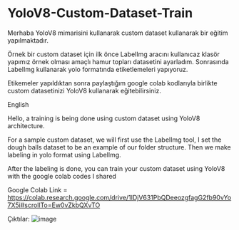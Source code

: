 # YoloV8-Custom-Dataset-Train

Merhaba YoloV8 mimarisini kullanarak custom dataset kullanarak bir eğitim yapılmaktadır.

Örnek bir custom dataset için ilk önce LabelImg  aracını kullanıcaz   klasör yapımız örnek olması amaçlı hamur topları datasetini ayarladım. Sonrasında LabelImg kullanarak yolo formatında etiketlemeleri yapıyoruz.

Etikemeler yapıldıktan sonra paylaştığım google colab kodlarıyla birlikte custom datasetinizi YoloV8 kullanarak eğitebilirsiniz.


English 

Hello, a training is being done using custom dataset using YoloV8 architecture.

For a sample custom dataset, we will first use the LabelImg tool, I set the dough balls dataset to be an example of our folder structure. Then we make labeling in yolo format using LabelImg.

After the labeling is done, you can train your custom dataset using YoloV8 with the google colab codes I shared

Google Colab Link = https://colab.research.google.com/drive/1IDjV631PbQDeeozgfagG2fb90vYo7X5i#scrollTo=Ew0vZkbQXvTO

Çıktılar:
![image](https://github.com/Harunercul/YoloV8-Custom-Dataset-Train/assets/105969081/b089ad63-1415-4c8d-b0dc-12f8d778074a)

